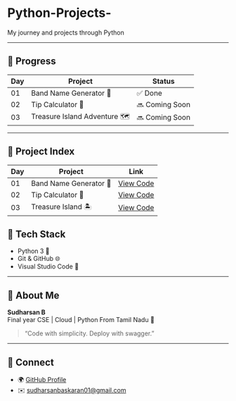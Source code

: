 # Python-Projects-
My journey and projects through Python 

---

## 📅 Progress

| Day | Project                      | Status |
|-----|------------------------------|--------|
| 01  | Band Name Generator 🎸       | ✅ Done |
| 02  | Tip Calculator 💸            | 🔜 Coming Soon |
| 03  | Treasure Island Adventure 🗺️ | 🔜 Coming Soon |

---
## 📅 Project Index

| Day | Project                  | Link                                      |
|-----|--------------------------|-------------------------------------------|
| 01  | Band Name Generator 🎸   | [View Code](./Day01_Band_Name_Generator)  |
| 02  | Tip Calculator 💸        | [View Code](./Day02_Tip_Calculator)       |
| 03  | Treasure Island 🏝️      | [View Code](./Day03_Treasure_Island)      |

## 🧰 Tech Stack

- Python 3 🐍
- Git & GitHub 🌐
- Visual Studio Code 🧠

---

## 📌 About Me

**Sudharsan B**  
Final year CSE | Cloud | Python 
From Tamil Nadu 📍

> “Code with simplicity. Deploy with swagger.”

---

## 🔗 Connect

- 🌍 [GitHub Profile](https://github.com/Sudharsan4069)
- ✉️ sudharsanbaskaran01@gmail.com
